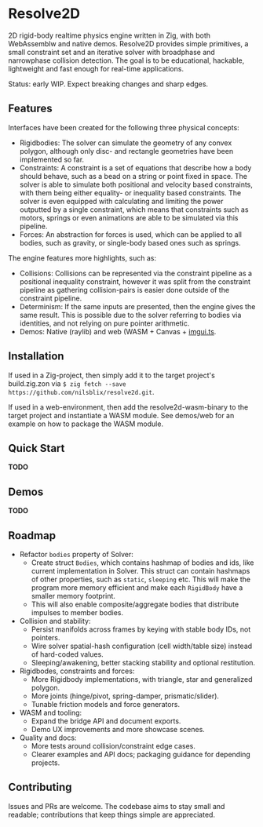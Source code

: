# Resolve2D

2D rigid-body realtime physics engine written in Zig, with both WebAssemblw and
native demos. Resolve2D provides simple primitives, a small constraint set and an
iterative solver with broadphase and narrowphase collision detection. The goal
is to be educational, hackable, lightweight and fast enough for real-time
applications.

Status: early WIP. Expect breaking changes and sharp edges.

## Features
Interfaces have been created for the following three physical concepts:
- Rigidbodies: The solver can simulate the geometry of any convex polygon,
although only disc- and rectangle geometries have been implemented so far.
- Constraints: A constraint is a set of equations that describe how a body
should behave, such as a bead on a string or point fixed in space. The solver
is able to simulate both positional and velocity based constraints, with them
being either equality- or inequality based constraints. The solver is even
equipped with calculating and limiting the power outputted by a single
constraint, which means that constraints such as motors, springs or even
animations are able to be simulated via this pipeline.
- Forces: An abstraction for forces is used, which can be applied to all
bodies, such as gravity, or single-body based ones such as springs.

The engine features more highlights, such as:
- Collisions: Collisions can be represented via the constraint pipeline as a
positional inequality constraint, however it was split from the constraint
pipeline as gathering collision-pairs is easier done outside of the constraint
pipeline.
- Determinism: If the same inputs are presented, then the engine gives the same
result. This is possible due to the solver referring to bodies via identities,
and not relying on pure pointer arithmetic.
- Demos: Native (raylib) and web (WASM + Canvas +
[imgui.ts](https://github.com/nilsblix/imgui.ts).

## Installation
If used in a Zig-project, then simply add it to the target project's build.zig.zon
via `$ zig fetch --save https://github.com/nilsblix/resolve2d.git`.

If used in a web-environment, then add the resolve2d-wasm-binary to the target
project and instantiate a WASM module. See demos/web for an example on how to
package the WASM module.

## Quick Start
__TODO__

## Demos
__TODO__

## Roadmap
- Refactor `bodies` property of Solver:
    - Create struct `Bodies`, which contains hashmap of bodies and ids, like
    current implementation in Solver. This struct can contain hashmaps of other
    properties, such as `static`, `sleeping` etc. This will make the program
    more memory efficient and make each `RigidBody` have a smaller memory
    footprint.
    - This will also enable composite/aggregate bodies that distribute impulses
    to member bodies.
- Collision and stability:
    - Persist manifolds across frames by keying with stable body IDs, not
    pointers.
    - Wire solver spatial-hash configuration (cell width/table size) instead of
    hard-coded values.
    - Sleeping/awakening, better stacking stability and optional restitution.
- Rigidbodes, constraints and forces:
    - More Rigidbody implementations, with triangle, star and generalized
    polygon.
    - More joints (hinge/pivot, spring-damper, prismatic/slider).
    - Tunable friction models and force generators.
- WASM and tooling:
    - Expand the bridge API and document exports.
    - Demo UX improvements and more showcase scenes.
- Quality and docs:
    - More tests around collision/constraint edge cases.
    - Clearer examples and API docs; packaging guidance for depending projects.

## Contributing
Issues and PRs are welcome. The codebase aims to stay small and readable;
contributions that keep things simple are appreciated.
